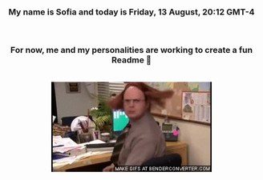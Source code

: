 


<div align="center">
<h3 >My name is Sofia and today is Friday, 13 August, 20:12 GMT-4</h3><br>
<h3 >For now, me and my personalities are working to create a fun Readme 👋
</h3><br>
<img src='img/dwight.gif' alt='working...'/>
</div>
